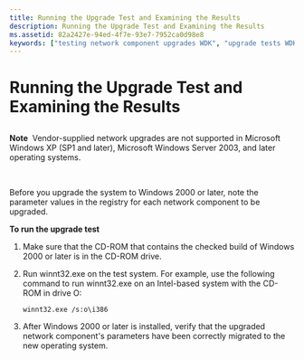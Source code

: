 ```yaml
---
title: Running the Upgrade Test and Examining the Results
description: Running the Upgrade Test and Examining the Results
ms.assetid: 82a2427e-94ed-4f7e-93e7-7952ca0d98e8
keywords: ["testing network component upgrades WDK", "upgrade tests WDK networking"]
---
```


# Running the Upgrade Test and Examining the Results


## <a href="" id="ddk-running-the-upgrade-test-and-examining-the-results-ng"></a>


**Note**  Vendor-supplied network upgrades are not supported in Microsoft Windows XP (SP1 and later), Microsoft Windows Server 2003, and later operating systems.

 

Before you upgrade the system to Windows 2000 or later, note the parameter values in the registry for each network component to be upgraded.

**To run the upgrade test**

1.  Make sure that the CD-ROM that contains the checked build of Windows 2000 or later is in the CD-ROM drive.

2.  Run winnt32.exe on the test system. For example, use the following command to run winnt32.exe on an Intel-based system with the CD-ROM in drive O:
    ```
    winnt32.exe /s:o\i386
    ```

3.  After Windows 2000 or later is installed, verify that the upgraded network component's parameters have been correctly migrated to the new operating system.

 

 





